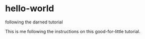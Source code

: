 # hello-world
following the darned tutorial

This is me following the instructions on this good-for-little tutorial.
